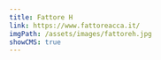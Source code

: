 ```yaml
---
title: Fattore H
link: https://www.fattoreacca.it/
imgPath: /assets/images/fattoreh.jpg
showCMS: true
---
```

